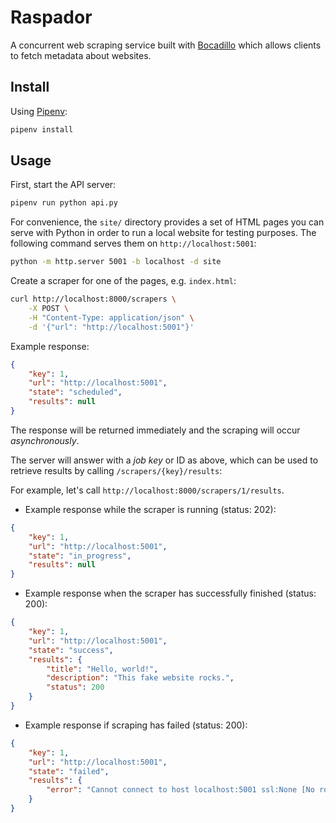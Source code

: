 # Raspador

A concurrent web scraping service built with [Bocadillo] which allows clients to fetch metadata about websites.

[Bocadillo]: https://github.com/bocadilloproject/bocadillo

## Install

Using [Pipenv]:

```bash
pipenv install
```

## Usage

First, start the API server:

```bash
pipenv run python api.py
```

For convenience, the `site/` directory provides a set of HTML pages you can serve with Python in order to run a local website for testing purposes. The following command serves them on `http://localhost:5001`:

```bash
python -m http.server 5001 -b localhost -d site
```

Create a scraper for one of the pages, e.g. `index.html`:

```bash
curl http://localhost:8000/scrapers \
    -X POST \
    -H "Content-Type: application/json" \
    -d '{"url": "http://localhost:5001"}'
```

Example response:

```json
{
    "key": 1,
    "url": "http://localhost:5001",
    "state": "scheduled",
    "results": null
}
```

The response will be returned immediately and the scraping will occur *asynchronously*.

The server will answer with a *job key* or ID as above, which can be used to retrieve results by calling `/scrapers/{key}/results`:

For example, let's call `http://localhost:8000/scrapers/1/results`.

- Example response while the scraper is running (status: 202):

```json
{
    "key": 1,
    "url": "http://localhost:5001",
    "state": "in_progress",
    "results": null
}
```

- Example response when the scraper has successfully finished (status: 200):

```json
{
    "key": 1,
    "url": "http://localhost:5001",
    "state": "success",
    "results": {
        "title": "Hello, world!",
        "description": "This fake website rocks.",
        "status": 200
    }
}
```

- Example response if scraping has failed (status: 200):

```json
{
    "key": 1,
    "url": "http://localhost:5001",
    "state": "failed",
    "results": {
        "error": "Cannot connect to host localhost:5001 ssl:None [No route to host]"
    }
}
```

[Pipenv]: https://pipenv.readthedocs.io
